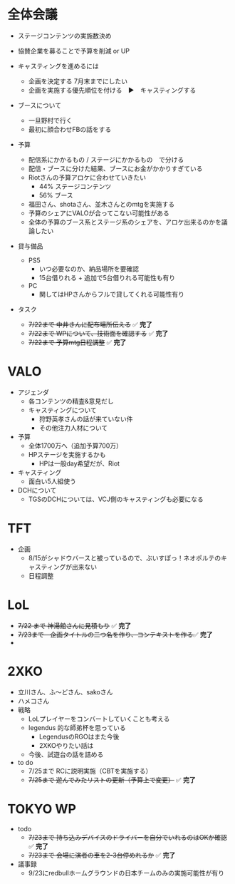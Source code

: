 # 全体会議
- ステージコンテンツの実施数決め

- 協賛企業を募ることで予算を削減 or UP

* キャスティングを進めるには
	* 企画を決定する 7月末までにしたい
	* 企画を実施する優先順位を付ける　▶　キャスティングする

* ブースについて
	* 一旦野村で行く
	* 最初に顔合わせFBの話をする

* 予算
	* 配信系にかかるもの / ステージにかかるもの　で分ける
	* 配信・ブースに分けた結果、ブースにお金がかかりすぎている
	* Riotさんの予算アロケに合わせていきたい
		* 44% ステージコンテンツ
		* 56% ブース
	* 福田さん、shotaさん、並木さんとのmtgを実施する
	* 予算のシェアにVALOが合ってこない可能性がある
	* 全体の予算のブース系とステージ系のシェアを、アロケ出来るのかを議論したい

* 貸与備品
	* PS5
		* いつ必要なのか、納品場所を要確認
		* 15台借りれる + 追加で5台借りれる可能性も有り
	* PC
		* 関してはHPさんからフルで貸してくれる可能性有り


* タスク
	* ~~7/22まで 中井さんに配布場所伝える~~ ✅ **完了**
	* ~~7/22まで WPについて、技術面を確認する~~ ✅ **完了**
	* ~~7/22まで 予算mtg日程調整~~ ✅ **完了**

# VALO

* アジェンダ
	* 各コンテンツの精査&意見だし
	* キャスティングについて
		* 狩野英孝さんの話が来ていない件
		* その他注力人材について
* 予算
	* 全体1700万へ（追加予算700万）
	* HPステージを実施するかも
		* HPは一般day希望だが、Riot
* キャスティング
	* 面白い5人組使う
* DCHについて
	* TGSのDCHについては、VCJ側のキャスティングも必要になる

# TFT
* 企画
	* 8/15がシャドウバースと被っているので、ぶいすぽっ！ネオポルテのキャスティングが出来ない
	* 日程調整

# LoL 
* ~~7/22 まで 神湯館さんに見積もり~~ ✅ **完了**
* ~~7/23まで　企画タイトルの二つ名を作り、コンテキストを作る~~✅ **完了**
*

# 2XKO
* 立川さん、ふ～どさん、sakoさん
* ハメコさん
* 戦略
	* LoLプレイヤーをコンバートしていくことも考える
	* legendus 的な師弟杯を思っている
		* LegendusのRGOはまた今後
		* 2XKOやりたい話は
	* 今後、試遊台の話を詰める
* to do
	* 7/25まで RCに説明実施（CBTを実施する）
	* ~~7/25まで 遊んでみたリストの更新（予算上で変更）~~ ✅ **完了**

# TOKYO WP

- todo 
	- ~~7/23まで 持ち込みデバイスのドライバーを自分でいれるのはOKか確認~~ ✅ **完了**
	- ~~7/23まで 会場に演者の車を2-3台停めれるか~~ ✅ **完了**
- 議事録
	- 9/23にredbullホームグラウンドの日本チームのみの実施可能性が有り
